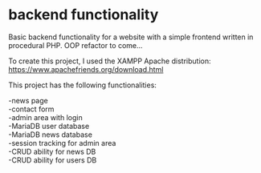 # backend functionality
Basic backend functionality for a website with a simple frontend written in procedural PHP. OOP refactor to come...

To create this project, I used the XAMPP Apache distribution: https://www.apachefriends.org/download.html

This project has the following functionalities: 
  
-news page  
-contact form  
-admin area with login  
-MariaDB user database  
-MariaDB news database  
-session tracking for admin area   
-CRUD ability for news DB  
-CRUD ability for users DB 
